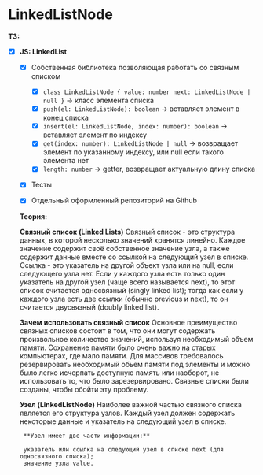 # LinkedListNode

**ТЗ:**
- [x]  **JS: LinkedList**
    - [x]  Собственная библиотека позволяющая работать со связным списком
        - [x]  `class LinkedListNode {
          value: number
          next: LinkedListNode | null
        }` → класс элемента списка
        - [x]  `push(el: LinkedListNode): boolean` → вставляет элемент в конец списка
        - [x]  `insert(el: LinkedListNode, index: number): boolean` → вставляет элемент по индексу
        - [x]  `get(index: number): LinkedListNode | null` → возвращает элемент по указанному индексу, или null если такого элемента нет
        - [x]  `length: number` → getter, возвращает актуальную длину списка
    - [x]  Тесты
    - [x]  Отдельный оформленный репозиторий на Github


    **Теория:**

    **Связный список (Linked Lists)**
        Связный список - это структура данных, в которой несколько значений хранятся линейно. Каждое значение содержит своё собственное значение узла, а также содержит данные вместе со ссылкой на следующий узел в списке. Ссылка - это указатель на другой объект узла или на null, если следующего узла нет. Если у каждого узла есть только один указатель на другой узел (чаще всего называется next), то этот список считается односвязный (singly linked list); тогда как если у каждого узла есть две ссылки (обычно previous и next), то он считается двусвязный (doubly linked list).

    **Зачем использовать связный список**
        Основное преимущество связных списков состоит в том, что они могут содержать произвольное количество значений, используя необходимый объем памяти. Сохранение памяти было очень важно на старых компьютерах, где мало памяти. Для массивов требовалось резервировать необходимый обьем памяти под элементы и можно было легко исчерпать доступную память или наоборот, не использовать то, что было зарезервировано. Связные списки были созданы, чтобы обойти эту проблему.

    **Узел (LinkedListNode)**
        Наиболее важной частью связного списка является его структура узлов. Каждый узел должен содержать некоторые данные и указатель на следующий узел в списке.

        **Узел имеет две части информации:**

        указатель или ссылка на следующий узел в списке next (для односвязного списка);
        значение узла value.